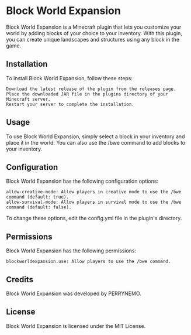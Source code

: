 # Block World Expansion

Block World Expansion is a Minecraft plugin that lets you customize your world by adding blocks of your choice to your inventory. With this plugin, you can create unique landscapes and structures using any block in the game.
## Installation

To install Block World Expansion, follow these steps:

    Download the latest release of the plugin from the releases page.
    Place the downloaded JAR file in the plugins directory of your Minecraft server.
    Restart your server to complete the installation.

## Usage

To use Block World Expansion, simply select a block in your inventory and place it in the world. You can also use the /bwe command to add blocks to your inventory.
## Configuration

Block World Expansion has the following configuration options:

    allow-creative-mode: Allow players in creative mode to use the /bwe command (default: true).
    allow-survival-mode: Allow players in survival mode to use the /bwe command (default: false).

To change these options, edit the config.yml file in the plugin's directory.
## Permissions

Block World Expansion has the following permissions:

    blockworldexpansion.use: Allow players to use the /bwe command.

## Credits

Block World Expansion was developed by PERRYNEMO.
## License

Block World Expansion is licensed under the MIT License.
